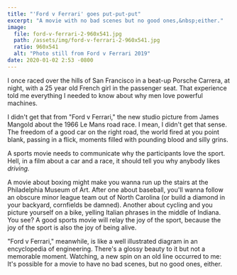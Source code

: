 ```yaml
---
title: "'Ford v Ferrari' goes put-put-put"
excerpt: "A movie with no bad scenes but no good ones,&nbsp;either."
image:
  file: ford-v-ferrari-2-960x541.jpg
  path: /assets/img/ford-v-ferrari-2-960x541.jpg
  ratio: 960x541
  alt: "Photo still from Ford v Ferrari 2019"
date: 2020-01-02 2:53 -0800
---
```


I once raced over the hills of San Francisco in a beat-up Porsche Carrera, at night, with a 25 year old French girl in the passenger seat. That experience told me everything I needed to know about why men love powerful machines.

I didn't get that from "Ford v Ferrari," the new studio picture from James Mangold about the 1966 Le Mans road race. I mean, I didn't get that sense. The freedom of a good car on the right road, the world fired at you point blank, passing in a flick, moments filled with pounding blood and silly grins.

A sports movie needs to communicate why the participants love the sport. Hell, in a film about a car and a race, it should tell you why anybody likes _driving._

A movie about boxing might make you wanna run up the stairs at the Philadelphia Museum of Art. After one about baseball, you'll wanna follow an obscure minor league team out of North Carolina (or build a diamond in your backyard, cornfields be damned). Another about cycling and you picture yourself on a bike, yelling Italian phrases in the middle of Indiana. You see? A good sports movie will relay the joy of the sport, because the joy of the sport is also the joy of being alive.

"Ford v Ferrari," meanwhile, is like a well illustrated diagram in an encyclopedia of engineering. There's a glossy beauty to it but not a memorable moment. Watching, a new spin on an old line occurred to me: It's possible for a movie to have no bad scenes, but no good ones, either.
